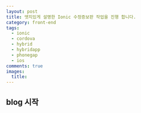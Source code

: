 ```yaml
---
layout: post
title: 엣지있게 설명한 Ionic 수정증보판 작업을 진행 합니다.
category: front-end
tags:
  - ionic
  - cordova
  - hybrid
  - hybridapp
  - phonegap
  - ios
comments: true
images:
  title:
---
```


## blog 시작    

